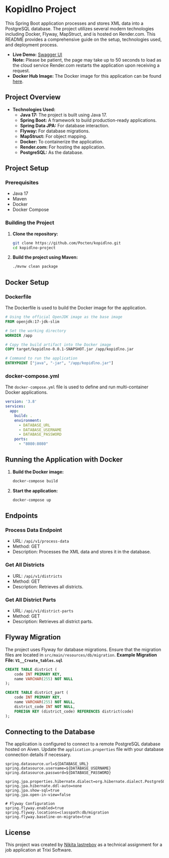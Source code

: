 # Kopidlno Project

This Spring Boot application processes and stores XML data into a PostgreSQL database. The project utilizes several modern technologies including Docker, Flyway, MapStruct, and is hosted on Render.com. This README provides a comprehensive guide on the setup, technologies used, and deployment process.

- **Live Demo:** [Swagger UI](https://kopidlno-app.onrender.com/swagger-ui/index.html)  
  **Note:** Please be patient, the page may take up to 50 seconds to load as the cloud service Render.com restarts the application upon receiving a request.
- **Docker Hub Image:** The Docker image for this application can be found [here](https://hub.docker.com/r/pocten/kopidlno).


## Project Overview

- **Technologies Used:**
  - **Java 17:** The project is built using Java 17.
  - **Spring Boot:** A framework to build production-ready applications.
  - **Spring Data JPA:** For database interaction.
  - **Flyway:** For database migrations.
  - **MapStruct:** For object mapping.
  - **Docker:** To containerize the application.
  - **Render.com:** For hosting the application.
  - **PostgreSQL:** As the database.

 ## Project Setup

### Prerequisites

- Java 17
- Maven
- Docker
- Docker Compose

### Building the Project

1. **Clone the repository:**
   ```bash
   git clone https://github.com/Pocten/kopidlno.git
   cd kopidlno-project
   ```
   
2. **Build the project using Maven:**
   ```bash
   ./mvnw clean package
    ```
## Docker Setup

### Dockerfile
The Dockerfile is used to build the Docker image for the application.
```Dockerfile
# Using the official OpenJDK image as the base image
FROM openjdk:17-jdk-slim

# Set the working directory
WORKDIR /app

# Copy the build artifact into the Docker image
COPY target/kopidlno-0.0.1-SNAPSHOT.jar /app/kopidlno.jar

# Command to run the application
ENTRYPOINT ["java", "-jar", "/app/kopidlno.jar"]
```

### docker-compose.yml
The `docker-compose.yml` file is used to define and run multi-container Docker applications.
```yaml
version: '3.8'
services:
  app:
    build: .
    environment:
      - DATABASE_URL
      - DATABASE_USERNAME
      - DATABASE_PASSWORD
    ports:
      - "8080:8080"
```

## Running the Application with Docker
1. **Build the Docker image:**
   ```bash
   docker-compose build
    ```
2. **Start the application:**
   ```bash
   docker-compose up
    ```

## Endpoints
### Process Data Endpoint
- URL: `/api/v1/process-data`
- Method: GET
- Description: Processes the XML data and stores it in the database.

### Get All Districts
- URL: `/api/v1/districts`
- Method: GET
- Description: Retrieves all districts.

### Get All District Parts
- URL: `/api/v1/district-parts`
- Method: GET
- Description: Retrieves all district parts.

## Flyway Migration
The project uses Flyway for database migrations. Ensure that the migration files are located in `src/main/resources/db/migration`.
**Example Migration File: `V1__Create_tables.sql`**
```sql
CREATE TABLE district (
    code INT PRIMARY KEY,
    name VARCHAR(255) NOT NULL
);

CREATE TABLE district_part (
    code INT PRIMARY KEY,
    name VARCHAR(255) NOT NULL,
    district_code INT NOT NULL,
    FOREIGN KEY (district_code) REFERENCES district(code)
);
```
## Connecting to the Database
The application is configured to connect to a remote PostgreSQL database hosted on Aiven. Update the `application.properties` file with your database connection details if necessary.
```properties
spring.datasource.url=${DATABASE_URL}
spring.datasource.username=${DATABASE_USERNAME}
spring.datasource.password=${DATABASE_PASSWORD}

spring.jpa.properties.hibernate.dialect=org.hibernate.dialect.PostgreSQLDialect
spring.jpa.hibernate.ddl-auto=none
spring.jpa.show-sql=true
spring.jpa.open-in-view=false

# Flyway Configuration
spring.flyway.enabled=true
spring.flyway.locations=classpath:db/migration
spring.flyway.baseline-on-migrate=true
```
## License
This project was created by [Nikita Iastrebov](https://www.linkedin.com/in/nikita-iastrebov-0879001bb/) as a technical assignment for a job application at Trixi Software.

